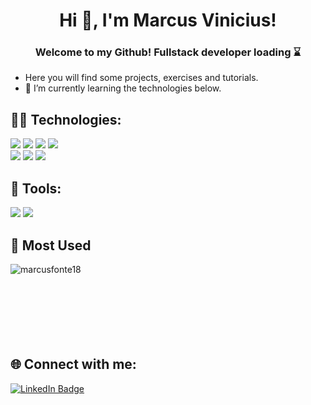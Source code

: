 <h1 align="center">Hi 👋, I'm Marcus Vinicius!</h1>
<h3 align="center">Welcome to my Github! Fullstack developer loading ⌛</h3>



- Here you will find some projects, exercises and tutorials. 
- 🌱 I’m currently learning the technologies below.

## 👨‍💻 Technologies:
<p align="left">
  <img src="https://img.shields.io/badge/HTML5-E34F26?style=for-the-badge&logo=html5&logoColor=white"/>
  <img src="https://img.shields.io/badge/CSS3-1572B6?style=for-the-badge&logo=css3&logoColor=white"/>
  <img src="https://img.shields.io/badge/JavaScript-F7DF1E?style=for-the-badge&logo=javascript&logoColor=black"/>
  <img src="https://img.shields.io/badge/TypeScript-007ACC?style=for-the-badge&logo=typescript&logoColor=white"/><br>
  <img src="https://img.shields.io/badge/React-20232A?style=for-the-badge&logo=react&logoColor=61DAFB"/>
  <img src="https://img.shields.io/badge/Git-F05032?style=for-the-badge&logo=git&logoColor=white"/>
  <img src="https://img.shields.io/badge/Node.js-339933?style=for-the-badge&logo=nodedotjs&logoColor=white"/>
</p>

## 🔨 Tools:
<p display="block">
<img src="https://img.shields.io/badge/Figma-F24E1E?style=for-the-badge&logo=figma&logoColor=white"/>
<img src="https://img.shields.io/badge/firebase-ffca28?style=for-the-badge&logo=firebase&logoColor=black"/>
</p>

## 🔗 Most Used
<p><img align="left" src="https://github-readme-stats.vercel.app/api/top-langs?username=marcusfonte18&show_icons=true&locale=en&layout=compact" alt="marcusfonte18"/></p>
<br><br><br><br><br><br><br>

## 🌐 Connect with me:
[![LinkedIn Badge](https://img.shields.io/badge/-Marcus_Vinicius-blue?style=flat-square&logo=Linkedin&logoColor=white&link=https://www.linkedin.com/in/marcus-fonte/)](https://www.linkedin.com/in/marcus-fonte/)



